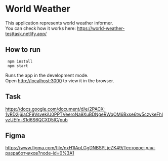 # World Weather

This application represents world weather informer. \
You can check how it works here: https://world-weather-testtask.netlify.app/

## How to run

```
 npm install
 npm start
```

Runs the app in the development mode.\
Open [http://localhost:3000](http://localhost:3000) to view it in the browser.

## Task
https://docs.google.com/document/d/e/2PACX-1vRD2j6jaCF9VsvekjU0PPTVeeroNa9XuBDNgeRWqOM6Bxse6tw5czvkeFhlyzUEfn-S1d6S6QCXD5IC/pub

## Figma

https://www.figma.com/file/nxH1IApLGgDNBSPLjeZK49/Тестовое-для-разработчиков?node-id=0%3A1
